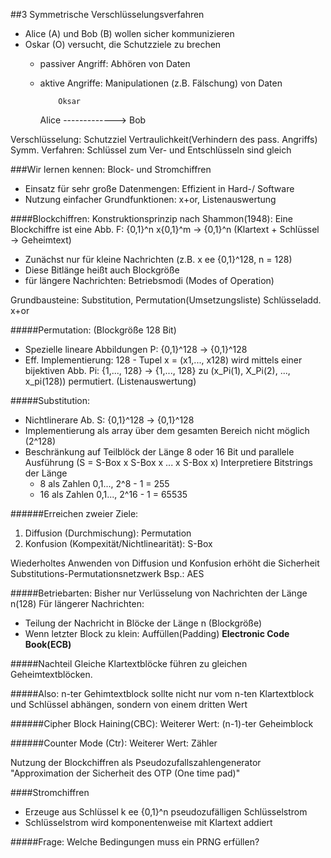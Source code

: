##3 Symmetrische Verschlüsselungsverfahren
* Alice (A) und Bob (B) wollen sicher kommunizieren
* Oskar (O) versucht, die Schutzziele zu brechen
  - passiver Angriff: Abhören von Daten
  - aktive Angriffe: Manipulationen (z.B. Fälschung) von Daten

            Oksar
    Alice -------------> Bob

Verschlüsselung: Schutzziel Vertraulichkeit(Verhindern des pass. Angriffs)
Symm. Verfahren: Schlüssel zum Ver- und Entschlüsseln sind gleich

###Wir lernen kennen: Block- und Stromchiffren
* Einsatz für sehr große Datenmengen: Effizient in Hard-/ Software
* Nutzung einfacher Grundfunktionen: x+or, Listenauswertung

####Blockchiffren: Konstruktionsprinzip nach Shammon(1948):
Eine Blockchiffre ist eine Abb. F: {0,1}^n x{0,1}^m -> {0,1}^n (Klartext +
Schlüssel -> Geheimtext)
* Zunächst nur für kleine Nachrichten
  (z.B. x ee {0,1}^128, n = 128)
* Diese Bitlänge heißt auch Blockgröße
* für längere Nachrichten: Betriebsmodi (Modes of Operation)

Grundbausteine:
Substitution, Permutation(Umsetzungsliste)
Schlüsseladd. x+or

#####Permutation: (Blockgröße 128 Bit)
* Spezielle lineare Abbildungen P: {0,1}^128 -> {0,1}^128
* Eff. Implementierung: 128 - Tupel x = (x1,..., x128) wird mittels einer
  bijektiven Abb. Pi: {1,..., 128} -> {1,..., 128} zu (x_Pi(1), X_Pi(2), ...,
  x_pi(128)) permutiert. (Listenauswertung)

#####Substitution:
* Nichtlinerare Ab. S: {0,1}^128 -> {0,1}^128
* Implementierung als array über dem gesamten Bereich nicht möglich (2^128)
* Beschränkung auf Teilblöck der Länge 8 oder 16 Bit und parallele Ausführung
  (S = S-Box x S-Box x ... x S-Box x)
Interpretiere Bitstrings der Länge
  - 8 als Zahlen 0,1..., 2^8 - 1 = 255
  - 16 als Zahlen 0,1..., 2^16 - 1 = 65535


######Erreichen zweier Ziele:
1. Diffusion (Durchmischung): Permutation
2. Konfusion (Kompexität/Nichtlinearität): S-Box

Wiederholtes Anwenden von Diffusion und Konfusion erhöht die Sicherheit
Substitutions-Permutationsnetzwerk Bsp.: AES

#####Betriebarten:
Bisher nur Verlüsselung von Nachrichten der Länge n(128)
Für längerer Nachrichten:
  * Teilung der Nachricht in Blöcke der Länge n (Blockgröße)
  * Wenn letzter Block zu klein: Auffüllen(Padding)
**Electronic Code Book(ECB)**

#####Nachteil
Gleiche Klartextblöcke führen zu gleichen Geheimtextblöcken.

#####Also:
n-ter Gehimtextblock sollte nicht nur vom n-ten Klartextblock und Schlüssel
abhängen, sondern von einem dritten Wert

######Cipher Block Haining(CBC):
Weiterer Wert: (n-1)-ter Geheimblock

######Counter Mode (Ctr):
Weiterer Wert: Zähler

Nutzung der Blockchiffren als Pseudozufallszahlengenerator "Approximation der
Sicherheit des OTP (One time pad)"

####Stromchiffren
* Erzeuge aus Schlüssel k ee {0,1}^n pseudozufälligen Schlüsselstrom
* Schlüsselstrom wird komponentenweise mit Klartext addiert

#####Frage: Welche Bedingungen muss ein PRNG erfüllen?

